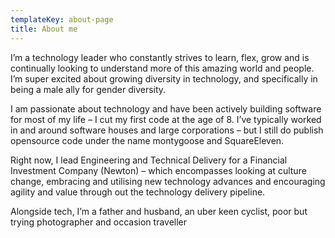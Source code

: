 ```yaml
---
templateKey: about-page
title: About me
---
```

I’m a technology leader who constantly strives to learn, flex, grow and is continually looking to understand more of this amazing world and people. I’m super excited about growing diversity in technology, and specifically in being a male ally for gender diversity.

I am passionate about technology and have been actively building software for most of my life – I cut my first code at the age of 8. I’ve typically worked in and around software houses and large corporations – but I still do publish opensource code under the name montygoose and SquareEleven.

Right now, I lead Engineering and Technical Delivery for a Financial Investment Company (Newton) – which encompasses looking at culture change, embracing and utilising new technology advances and encouraging agility and value through out the technology delivery pipeline.

Alongside tech, I’m a father and husband, an uber keen cyclist, poor but trying photographer and occasion traveller

